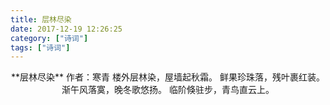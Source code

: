```yaml
---
title: 层林尽染
date: 2017-12-19 12:26:25
category: ["诗词"]
tags: ["诗词"]
---
```

<center>
**层林尽染**
作者：寒青
<!--more-->
楼外层林染，屋墙起秋霜。
鲜果珍珠落，残叶裹红装。
渐午风落寞，晚冬歌悠扬。
临阶倏驻步，青鸟直云上。
</center>
